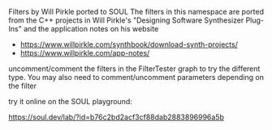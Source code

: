
Filters by Will Pirkle ported to SOUL
The filters in this namespace are ported from the C++ projects in Will Pirkle's "Designing Software Synthesizer Plug-Ins"
and the application notes on his website

- https://www.willpirkle.com/synthbook/download-synth-projects/
- https://www.willpirkle.com/app-notes/


uncomment/comment the filters in the FilterTester graph to try the different type. You may also need to comment/uncomment parameters
depending on the filter


try it online on the SOUL playground:

https://soul.dev/lab/?id=b76c2bd2acf3cf88dab2883896996a5b